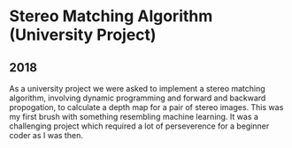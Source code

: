 # Stereo Matching Algorithm (University Project)
## 2018

As a university project we were asked to implement a stereo matching algorithm, involving dynamic programming and forward and backward propogation, to calculate a depth map for a pair of stereo images. This was my first brush with something resembling machine learning. It was a challenging project which required a lot of perseverence for a beginner coder as I was then.